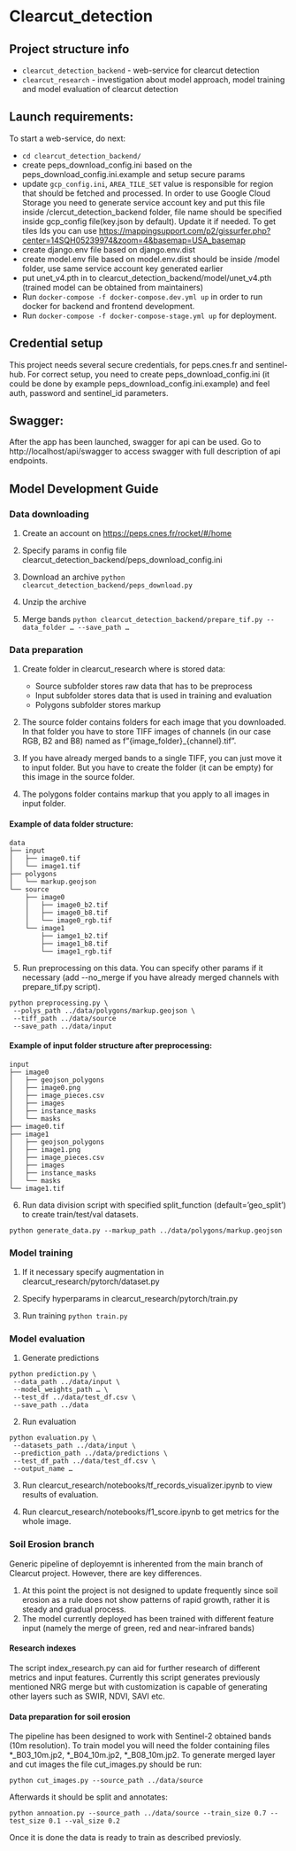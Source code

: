 # Clearcut_detection  

## Project structure info
 * `clearcut_detection_backend` - web-service for clearcut detection
 * `clearcut_research` - investigation about model approach, model training and model evaluation of clearcut detection
 
 ## Launch requirements:  
To start a web-service, do next:
* `cd clearcut_detection_backend/`  
* create peps_download_config.ini based on the peps_download_config.ini.example and setup secure params
* update `gcp_config.ini`, `AREA_TILE_SET` value is responsible for region that should be fetched and processed.
 In order to use Google Cloud Storage you need to generate service account key and put this file inside /clercut_detection_backend folder, file name should be specified inside gcp_config file(key.json by default).
 Update it if needed. To get tiles Ids you can use https://mappingsupport.com/p2/gissurfer.php?center=14SQH05239974&zoom=4&basemap=USA_basemap   
* create django.env file based on django.env.dist 
* create model.env file based on model.env.dist should be inside /model folder, use same service account key generated earlier  
* put unet_v4.pth in to  clearcut_detection_backend/model/unet_v4.pth (trained model can be obtained from maintainers)
* Run `docker-compose -f docker-compose.dev.yml up` in order to run docker for backend and frontend development.  
* Run `docker-compose -f docker-compose-stage.yml up` for deployment.

## Credential setup

This project needs several secure credentials, for peps.cnes.fr and sentinel-hub. 
For correct setup, you need to create peps_download_config.ini 
(it could be done by example peps_download_config.ini.example) and feel auth, 
password and sentinel_id parameters. 

## Swagger:  
After the app has been launched, swagger for api can be used. Go to http://localhost/api/swagger to access swagger with full description of api endpoints.

## Model Development Guide
### Data downloading
1) Create an account on https://peps.cnes.fr/rocket/#/home

2) Specify params in config file clearcut_detection_backend/peps_download_config.ini

3) Download an archive `python clearcut_detection_backend/peps_download.py`

4) Unzip the archive

5) Merge bands `python clearcut_detection_backend/prepare_tif.py --data_folder … --save_path …`

### Data preparation
1) Create folder in clearcut_research where is stored data:
   * Source subfolder stores raw data that has to be preprocess
   * Input subfolder stores data that is used in training and evaluation
   * Polygons subfolder stores markup

2) The source folder contains folders for each image that you downloaded. In that folder you have to store TIFF images of channels (in our case RGB, B2 and B8) named as f”{image_folder}\_{channel}.tif”.

3) If you have already merged bands to a single TIFF, you can just move it to input folder. But you have to create the folder (it can be empty) for this image in the source folder.

4) The polygons folder contains markup that you apply to all images in input folder.

#### Example of data folder structure:
```
data
├── input
│   ├── image0.tif
│   └── image1.tif
├── polygons
│   └── markup.geojson
└── source
    ├── image0
    │   ├── image0_b2.tif
    │   ├── image0_b8.tif
    │   └── image0_rgb.tif
    └── image1
        ├── iamge1_b2.tif
        ├── image1_b8.tif
        └── image1_rgb.tif
```
5) Run preprocessing on this data. You can specify other params if it necessary (add --no_merge if you have already merged channels with prepare_tif.py script).
```
python preprocessing.py \
 --polys_path ../data/polygons/markup.geojson \
 --tiff_path ../data/source
 --save_path ../data/input
```

#### Example of input folder structure after preprocessing:
```
input
├── image0
│   ├── geojson_polygons
│   ├── image0.png
│   ├── image_pieces.csv
│   ├── images
│   ├── instance_masks
│   └── masks
├── image0.tif
├── image1
│   ├── geojson_polygons
│   ├── image1.png
│   ├── image_pieces.csv
│   ├── images
│   ├── instance_masks
│   └── masks
└── image1.tif
```
6) Run data division script with specified split_function (default=’geo_split’) to create train/test/val datasets.
```
python generate_data.py --markup_path ../data/polygons/markup.geojson
```

### Model training
1) If it necessary specify augmentation in clearcut_research/pytorch/dataset.py

2) Specify hyperparams in clearcut_research/pytorch/train.py

3) Run training `python train.py`

### Model evaluation
1) Generate predictions 
```
python prediction.py \
 --data_path ../data/input \
 --model_weights_path … \
 --test_df ../data/test_df.csv \
 --save_path ../data
```  
2) Run evaluation
```
python evaluation.py \
 --datasets_path ../data/input \
 --prediction_path ../data/predictions \
 --test_df_path ../data/test_df.csv \
 --output_name …
```
3) Run clearcut_research/notebooks/tf_records_visualizer.ipynb to view results of evaluation.

4) Run clearcut_research/notebooks/f1_score.ipynb to get metrics for the whole image.


### Soil Erosion branch

Generic pipeline of deployemnt is inherented from the main branch of Clearcut project. However, there are key differences.
1) At this point the project is not designed to update frequently since soil erosion as a rule does not show patterns of rapid growth, rather it is steady and gradual process.
2) The model currently deployed has been trained with different feature input (namely the merge of green, red and near-infrared bands)

#### Research indexes
The script index_research.py can aid for further research of different metrics and input features. Currently this script generates previously mentioned NRG merge but with customization is capable of generating other layers such as SWIR, NDVI, SAVI etc.

#### Data preparation for soil erosion
The pipeline has been designed to work with Sentinel-2 obtained bands (10m resolution). To train model you will need the folder containing files *_B03_10m.jp2, *_B04_10m.jp2, *_B08_10m.jp2. To generate merged layer and cut images the file cut_images.py should be run:
```
python cut_images.py --source_path ../data/source
```
Afterwards it should be split and annotates:
```
python annoation.py --source_path ../data/source --train_size 0.7 --test_size 0.1 --val_size 0.2
```
Once it is done the data is ready to train as described previosly.